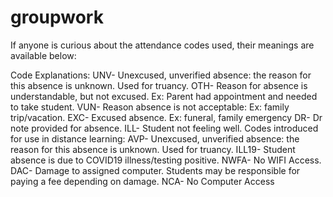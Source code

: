 # groupwork

If anyone is curious about the attendance codes used, their meanings are available below:

Code Explanations:
UNV- Unexcused, unverified absence: the reason for this absence is unknown. Used for truancy.
OTH- Reason for absence is understandable, but not excused. Ex: Parent had appointment and needed to take student.
VUN- Reason absence is not acceptable: Ex: family trip/vacation.
EXC- Excused absence. Ex: funeral, family emergency
DR- Dr note provided for absence.
ILL- Student not feeling well.
Codes introduced for use in distance learning:
AVP- Unexcused, unverified absence: the reason for this absence is unknown. Used for truancy.
ILL19- Student absence is due to COVID19 illness/testing positive.
NWFA- No WIFI Access.
DAC- Damage to assigned computer. Students may be responsible for paying a fee depending on damage.
NCA- No Computer Access
